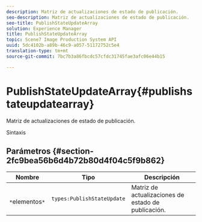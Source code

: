 ```yaml
---
description: Matriz de actualizaciones de estado de publicación.
seo-description: Matriz de actualizaciones de estado de publicación.
seo-title: PublishStateUpdateArray
solution: Experience Manager
title: PublishStateUpdateArray
topic: Scene7 Image Production System API
uuid: 5dc4102b-a89b-46c9-a057-51172752c5e4
translation-type: tm+mt
source-git-commit: 7bc7b3a86fbcdc57cfdc31745fae3afc06e44b15

---
```



# PublishStateUpdateArray{#publishstateupdatearray}

Matriz de actualizaciones de estado de publicación.

Sintaxis

## Parámetros {#section-2fc9bea56b6d4b72b80d4f04c5f9b862}

| Nombre | Tipo | Descripción |
|---|---|---|
| ` *`elementos`*` | `types:PublishStateUpdate` | Matriz de actualizaciones de estado de publicación. |

